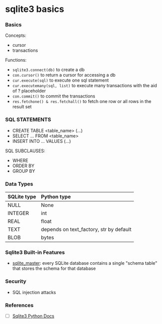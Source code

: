 # sqlite3 basics

### Basics

Concepts:

- cursor
- transactions

Functions:

- `sqlite3.connect(db)` to create a db
- `con.cursor()` to return a cursor for accessing a db
- `cur.execute(sql)` to execute one sql statement
- `cur.executemany(sql, list)` to execute many transactions with the aid of ? placeholder
- `con.commit()` to commit the transactions
- `res.fetchone() & res.fetchall()` to fetch one row or all rows in the result set

### SQL STATEMENTS

- CREATE TABLE <table_name> (...)
- SELECT ... FROM <table_name>
- INSERT INTO ... VALUES (...)

SQL SUBCLAUSES:

- WHERE
- ORDER BY
- GROUP BY

### Data Types

| SQLite type | Python type                             |
| :---------- | :-------------------------------------- |
| NULL        | None                                    |
| INTEGER     | int                                     |
| REAL        | float                                   |
| TEXT        | depends on text_factory, str by default |
| BLOB        | bytes                                   |

### Sqlite3 Built-in Features

- [sqlite_master](https://www.sqlite.org/schematab.html): every SQLite database contains a single "schema table" that stores the schema for that database

### Security

- SQL injection attacks

### References

- [ ] [Sqlite3 Python Docs](https://docs.python.org/3/library/sqlite3.html)
